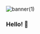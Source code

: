 ![banner(1)](https://github.com/thy-nguyen29/thy-nguyen29/assets/36910837/287650db-36ba-4e71-980f-62af40ffacb4)

### Hello!  👋



<!--
**thy-nguyen29/thy-nguyen29** is a ✨ _special_ ✨ repository because its `README.md` (this file) appears on your GitHub profile.

Here are some ideas to get you started:

- 🔭 I’m currently working on ...
- 🌱 I’m currently learning ...
- 👯 I’m looking to collaborate on ...
- 🤔 I’m looking for help with ...
- 💬 Ask me about ...
- 📫 How to reach me: ...
- 😄 Pronouns: ...
- ⚡ Fun fact: ...
-->
